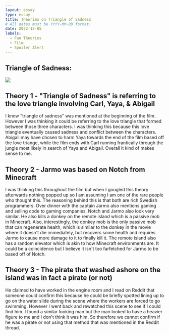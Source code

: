 ```yaml
---
layout: essay
type: essay
title: Theories on Triangle of Sadness
# All dates must be YYYY-MM-DD format!
date: 2022-12-05
labels:
  - Fan Theories
  - Film
  - Spoiler Alert
---
```


## Triangle of Sadness:

<div class="ui medium rounded images">
<img class="ui image" src="{{ site.baseurl }}/images/tos.jpg">
</div>


## Theory 1 - "Triangle of Sadness" is referring to the love triangle involving Carl, Yaya, & Abigail

I know "triangle of sadness" was mentioned at the beginning of the film. However I was thinking it could be referring to the love triangle that formed between those three characters. I was thinking this because this love triangle eventually caused sadness and conflict between the characters. Abigail may have chosen to harm Yaya towards the end of the film based off the love triange, while the film ends with Carl running frantically through the jungle most likely in search of Yaya and Abigail. Overall it kind of makes sense to me. 

## Theory 2 - Jarmo was based on Notch from Minecraft

I was thinking this throughout the film but when I googled this theory afterwards nothing popped up so I am assuming I am one of the rare people who thought this. The reasoning behind this is that both are rich Swedish programmers. Over dinner with the captain Jarmo also mentions gaming and selling code to gaming companies. Notch and Jarmo also look very similar. He also kills a donkey on the remote island which is a passive mob in Minecraft. Also, interestingly, the donkey mob is the only passive mob that can regenerate health, which is similar to the donkey in the movie where it doesn't die immediately, but recovers some health and requires Jarmo to cause more damage to it to finally kill it. The remote island also has a random elevator which is akin to how Minecraft environments are. It could be a coincidence but I believe it isn't too farfetched for Jarmo to be based off of Notch.

## Theory 3 - The pirate that washed ashore on the island was in fact a pirate (or not)

He claimed to have worked in the engine room and I read on Reddit that someone could confirm this because he could be briefly spotted lining up to go on the water slide during the scene where the workers are forced to go swimming. However I went back and rewatched this scene to see if I could find him. I found a similar looking man but the man looked to have a heavier figure to me and I don't think it was him. So therefore we cannot confirm if he was a pirate or not using that method that was mentioned in the Reddit thread.